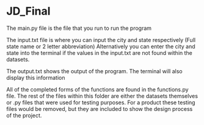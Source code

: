 # JD_Final

The main.py file is the file that you run to run the program

The input.txt file is where you can input the city and state respectively (Full state name or 2 letter abbreviation)
Alternatively you can enter the city and state into the terminal if the values in the input.txt are not found within the datasets.

The output.txt shows the output of the program. The terminal will also display this information


All of the completed forms of the functions are found in the functions.py file.
The rest of the files within this folder are either the datasets themselves or .py files that were used for testing purposes. For a product these testing files would be removed, but they are included to show the design process of the project.